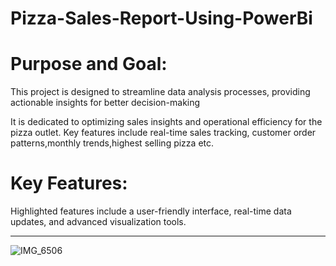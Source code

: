 # Pizza-Sales-Report-Using-PowerBi 

# Purpose and Goal:
This project is designed to streamline data analysis processes,
providing actionable insights for better decision-making

It is dedicated to optimizing sales insights and operational efficiency for the pizza outlet.
Key features include real-time sales tracking, customer order patterns,monthly trends,highest selling pizza etc.

# Key Features:
Highlighted features include a user-friendly interface, real-time data updates, 
and advanced visualization tools.

--------------------------------------------------------------------------------------------------------------------------------------------------------
![IMG_6506](https://github.com/Mufaddalbadani/Sales-Report-Using-PowerBi/assets/62328487/efb6f4e8-fc89-4b34-a54f-345b46167ce7)



    